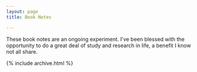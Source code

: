 ```yaml
---
layout: page
title: Book Notes

---
```


These book notes are an ongoing experiment. I've been blessed with the opportunity to do a great deal of study and research in life, a benefit I know not all share. 

{% include archive.html %}
<!--stackedit_data:
eyJoaXN0b3J5IjpbMjg0Mzg0NjU3LDE3NDU5NTE3NzMsMTY2Nj
kyOTc5NV19
-->